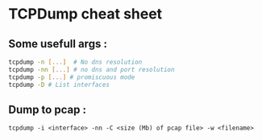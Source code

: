 # TCPDump cheat sheet


## Some usefull args : 
```bash
tcpdump -n [...]  # No dns resolution
tcpdump -nn [...] # no dns and port resolution
tcpdump -p [...] # promiscuous mode 
tcpdump -D # List interfaces
```

## Dump to pcap : 

```
tcpdump -i <interface> -nn -C <size (Mb) of pcap file> -w <filename> 
```


